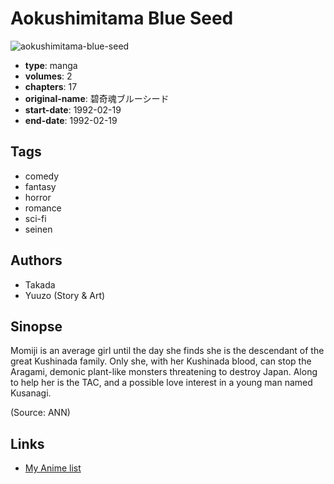 # Aokushimitama Blue Seed

![aokushimitama-blue-seed](https://cdn.myanimelist.net/images/manga/2/66137.jpg)

-   **type**: manga
-   **volumes**: 2
-   **chapters**: 17
-   **original-name**: 碧奇魂ブルーシード
-   **start-date**: 1992-02-19
-   **end-date**: 1992-02-19

## Tags

-   comedy
-   fantasy
-   horror
-   romance
-   sci-fi
-   seinen

## Authors

-   Takada
-   Yuuzo (Story & Art)

## Sinopse

Momiji is an average girl until the day she finds she is the descendant of the great Kushinada family. Only she, with her Kushinada blood, can stop the Aragami, demonic plant-like monsters threatening to destroy Japan. Along to help her is the TAC, and a possible love interest in a young man named Kusanagi.

(Source: ANN)

## Links

-   [My Anime list](https://myanimelist.net/manga/1540/Aokushimitama_Blue_Seed)
